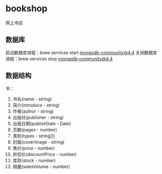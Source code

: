 # bookshop
网上书店

## 数据库

启动数据库进程：brew services start mongodb-community@4.4
关闭数据库进程：brew services stop mongodb-community@4.4


## 数据结构

书：
1. 书名(name - string)
2. 简介(introduce - string)
3. 作者(author - string)
4. 出版社(publisher - string)
5. 出版日期(publishDate - Date)
6. 页数(pages - number)
7. 类别(types - string[])
8. 封面(coverImage - string)
9. 售价(price - number)
10. 折扣价(discountPrice - number)
11. 库存(stock - number)
12. 销量(salesVolume - number)